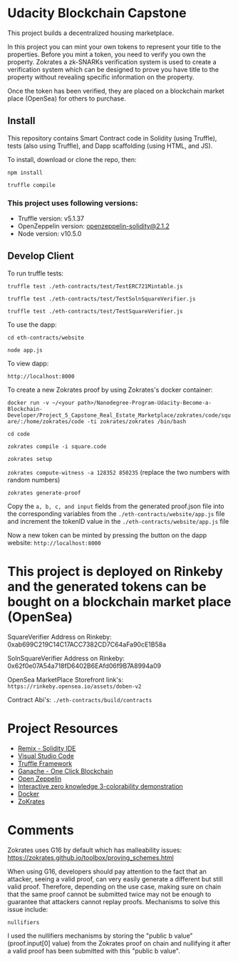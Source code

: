 # Udacity Blockchain Capstone

This project builds a decentralized housing marketplace.

In this project you can mint your own tokens to represent your title to the properties. Before you mint a token, you need to verify you own the property. Zokrates a zk-SNARKs verification system is used to create a verification system which can be designed to prove you have title to the property without revealing specific information on the property. 

Once the token has been verified, they are placed on a blockchain market place (OpenSea) for others to purchase. 


## Install

This repository contains Smart Contract code in Solidity (using Truffle), tests (also using Truffle), and Dapp scaffolding (using HTML, and JS).

To install, download or clone the repo, then:

`npm install`

`truffle compile`

### This project uses following versions:

* Truffle version: v5.1.37
* OpenZeppelin version: openzeppelin-solidity@2.1.2
* Node version: v10.5.0

## Develop Client

To run truffle tests:

`truffle test ./eth-contracts/test/TestERC721Mintable.js`

`truffle test ./eth-contracts/test/TestSolnSquareVerifier.js`

`truffle test ./eth-contracts/test/TestSquareVerifier.js`

To use the dapp:

`cd eth-contracts/website`

`node app.js` 

To view dapp:

`http://localhost:8000`

To create a new Zokrates proof by using Zokrates's docker container:

`docker run -v ~/<your path>/Nanodegree-Program-Udacity-Become-a-Blockchain-Developer/Project_5_Capstone_Real_Estate_Marketplace/zokrates/code/square/:/home/zokrates/code -ti zokrates/zokrates /bin/bash`

`cd code`

`zokrates compile -i square.code`

`zokrates setup` 

`zokrates compute-witness -a 128352 850235`   (replace the two numbers with random numbers)    


`zokrates generate-proof`

Copy the `a, b, c, and input` fields from the generated proof.json file into the corresponding variables from the `./eth-contracts/website/app.js` file and increment the tokenID value in the `./eth-contracts/website/app.js` file

Now a new token can be minted by pressing the button on the dapp website: `http://localhost:8000`

# This project is deployed on Rinkeby and the generated tokens can be bought on a blockchain market place (OpenSea)

SquareVerifier Address on Rinkeby: 0xab699C219C14C17ACC7382CD7C64aFa90cE1B58a

SolnSquareVerifier Address on Rinkeby: 0x62f0e07A54a718fD6402B6EAfd06f9B7A8994a09

OpenSea MarketPlace Storefront link's: `https://rinkeby.opensea.io/assets/doben-v2`



Contract Abi's: `./eth-contracts/build/contracts`


# Project Resources

* [Remix - Solidity IDE](https://remix.ethereum.org/)
* [Visual Studio Code](https://code.visualstudio.com/)
* [Truffle Framework](https://truffleframework.com/)
* [Ganache - One Click Blockchain](https://truffleframework.com/ganache)
* [Open Zeppelin ](https://openzeppelin.org/)
* [Interactive zero knowledge 3-colorability demonstration](http://web.mit.edu/~ezyang/Public/graph/svg.html)
* [Docker](https://docs.docker.com/install/)
* [ZoKrates](https://github.com/Zokrates/ZoKrates)

# Comments

Zokrates uses G16 by default which has malleability issues: https://zokrates.github.io/toolbox/proving_schemes.html

When using G16, developers should pay attention to the fact that an attacker, seeing a valid proof, can very easily generate a different but still valid proof. Therefore, depending on the use case, making sure on chain that the same proof cannot be submitted twice may not be enough to guarantee that attackers cannot replay proofs. Mechanisms to solve this issue include:

    nullifiers

I used the nullifiers mechanisms by storing the "public b value" (proof.input[0] value) from the Zokrates proof on chain and nullifying it after a valid proof has been submitted with this "public b value".